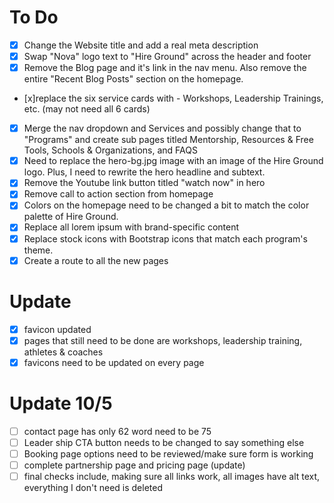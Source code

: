# To Do
- [x] Change the Website title and add a real meta description
- [x] Swap "Nova" logo text to "Hire Ground" across the header and footer
- [x]  Remove the Blog page and it's link in the nav menu. Also remove the entire "Recent Blog Posts" section on the homepage.
- [x]replace the six service cards with - Workshops, Leadership Trainings, etc. (may not need all 6 cards)
- [x] Merge the nav dropdown and Services and possibly change that to "Programs" and create sub pages titled Mentorship, Resources & Free Tools, Schools & Organizations, and FAQS 
- [x]  Need to replace the hero-bg.jpg image with an image of the Hire Ground logo. Plus, I need to rewrite the hero headline and subtext.
- [x]  Remove the Youtube link button titled "watch now" in hero
- [x] Remove call to action section from homepage
- [x]  Colors on the homepage need to be changed a bit to match the color palette of Hire Ground.
- [x] Replace all lorem ipsum with brand-specific content
- [x] Replace stock icons with Bootstrap icons that match each program's theme.
- [x] Create a route to all the new pages 

# Update
- [x] favicon updated
- [x] pages that still need to be done are workshops, leadership training, athletes & coaches
- [x] favicons need to be updated on every page

# Update 10/5
- [ ] contact page has only 62 word need to be 75
- [ ] Leader ship CTA button needs to be changed to say something else 
- [ ] Booking page options need to be reviewed/make sure form is working
- [ ] complete partnership page and pricing page (update)
- [ ] final checks include, making sure all links work, all images have alt text, everything I don't need is deleted